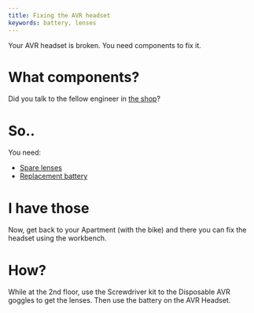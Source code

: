 ```yaml
---
title: Fixing the AVR headset
keywords: battery, lenses
---
```


Your AVR headset is broken. You need components to fix it.

# What components?
Did you talk to the fellow engineer in [the shop](/02-pillstreet/020-shop.md)?

# So..
You need:
 - [Spare lenses](/02-pillstreet/030-lenses.md)
 - [Replacement battery](/02-pillstreet/090-battery.md)

# I have those
Now, get back to your Apartment (with the bike) and there you can fix the headset using the workbench.

# How?
While at the 2nd floor, use the Screwdriver kit to the Disposable AVR goggles to get the lenses. Then use the battery on the AVR Headset.
